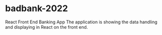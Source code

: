 # badbank-2022
React Front End Banking App
The application is showing the data handling and displaying in React on the front end. 
